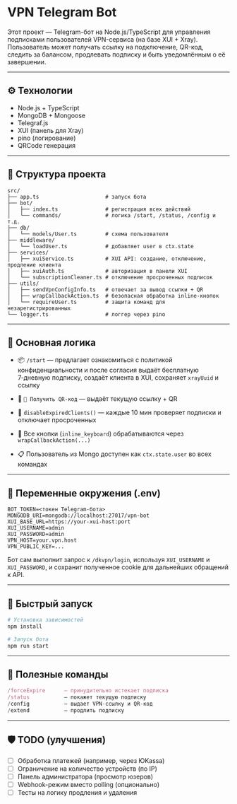 # VPN Telegram Bot

Этот проект — Telegram-бот на Node.js/TypeScript для управления подписками пользователей VPN-сервиса (на базе XUI + Xray).  
Пользователь может получать ссылку на подключение, QR-код, следить за балансом, продлевать подписку и быть уведомлённым о её завершении.

---

## ⚙️ Технологии

- Node.js + TypeScript
- MongoDB + Mongoose
- Telegraf.js
- XUI (панель для Xray)
- pino (логирование)
- QRCode генерация

---

## 📁 Структура проекта

```
src/
├── app.ts                     # запуск бота
├── bot/
│   ├── index.ts               # регистрация всех действий
│   └── commands/              # логика /start, /status, /config и т.д.
├── db/
│   └── models/User.ts         # схема пользователя
├── middleware/
│   └── loadUser.ts            # добавляет user в ctx.state
├── services/
│   ├── xuiService.ts          # XUI API: создание, отключение, продление клиента
│   ├── xuiAuth.ts             # авторизация в панели XUI
│   └── subscriptionCleaner.ts # отключение просроченных подписок
├── utils/
│   ├── sendVpnConfigInfo.ts   # отвечает за вывод ссылки + QR
│   ├── wrapCallbackAction.ts  # безопасная обработка inline-кнопок
│   └── requireUser.ts         # защита команд для незарегистрированных
└── logger.ts                  # логгер через pino
```

---

## 🧠 Основная логика

 - 📦 `/start` — предлагает ознакомиться с политикой конфиденциальности и после согласия выдаёт бесплатную 7‑дневную подписку, создаёт клиента в XUI, сохраняет `xrayUuid` и ссылку

- 📲 `📲 Получить QR-код` — выдаёт текущую ссылку + QR
- 📅 `disableExpiredClients()` — каждые 10 мин проверяет подписки и отключает просроченных
- 💬 Все кнопки (`inline_keyboard`) обрабатываются через `wrapCallbackAction(...)`
- 📋 Пользователь из Mongo доступен как `ctx.state.user` во всех командах

---

## 📌 Переменные окружения (.env)

```env
BOT_TOKEN=<токен Telegram-бота>
MONGODB_URI=mongodb://localhost:27017/vpn-bot
XUI_BASE_URL=https://your-xui-host:port
XUI_USERNAME=admin
XUI_PASSWORD=admin
VPN_HOST=your.vpn.host
VPN_PUBLIC_KEY=...
```

Бот сам выполнит запрос к `/dkvpn/login`, используя `XUI_USERNAME` и
`XUI_PASSWORD`, и сохранит полученное cookie для дальнейших обращений к API.

---

## 🚀 Быстрый запуск

```bash
# Установка зависимостей
npm install

# Запуск бота
npm run start
```

---

## 🧪 Полезные команды

```ts
/forceExpire      — принудительно истекает подписка
/status           — покажет текущую подписку
/config           — выдает VPN-ссылку и QR-код
/extend           — продлить подписку
```

---

## 🛡 TODO (улучшения)

- [ ] Обработка платежей (например, через ЮKassa)
- [ ] Ограничение на количество устройств (по IP)
- [ ] Панель администратора (просмотр юзеров)
- [ ] Webhook-режим вместо polling (опционально)
- [ ] Тесты на логику продления и удаления
